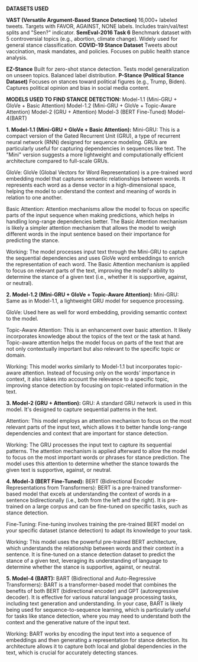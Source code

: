 **DATASETS USED**

**VAST (Versatile Argument-Based Stance Detection)**
16,000+ labeled tweets.
Targets with FAVOR, AGAINST, NONE labels.
Includes train/val/test splits and "Seen?" indicator.
**SemEval-2016 Task 6**
Benchmark dataset with 5 controversial topics (e.g., abortion, climate change).
Widely used for general stance classification.
**COVID-19 Stance Dataset**
Tweets about vaccination, mask mandates, and policies.
Focuses on public health stance analysis.

**EZ-Stance**
Built for zero-shot stance detection.
Tests model generalization on unseen topics.
Balanced label distribution.
**P-Stance (Political Stance Dataset)**
Focuses on stances toward political figures (e.g., Trump, Biden).
Captures political opinion and bias in social media content.

**MODELS USED TO FIND STANCE DETECTION:**
Model-1.1 (Mini-GRU + GloVe + Basic Attention)
Model-1.2 (Mini-GRU + GloVe + Topic-Aware Attention)
Model-2 (GRU + Attention)
Model-3 (BERT Fine-Tuned)
Model-4(BART)


**1. Model-1.1 (Mini-GRU + GloVe + Basic Attention):**
Mini-GRU: This is a compact version of the Gated Recurrent Unit (GRU), a type of recurrent neural network (RNN) designed for sequence modeling. GRUs are particularly useful for capturing dependencies in sequences like text. The "Mini" version suggests a more lightweight and computationally efficient architecture compared to full-scale GRUs.

GloVe: GloVe (Global Vectors for Word Representation) is a pre-trained word embedding model that captures semantic relationships between words. It represents each word as a dense vector in a high-dimensional space, helping the model to understand the context and meaning of words in relation to one another.

Basic Attention: Attention mechanisms allow the model to focus on specific parts of the input sequence when making predictions, which helps in handling long-range dependencies better. The Basic Attention mechanism is likely a simpler attention mechanism that allows the model to weigh different words in the input sentence based on their importance for predicting the stance.

Working: The model processes input text through the Mini-GRU to capture the sequential dependencies and uses GloVe word embeddings to enrich the representation of each word. The Basic Attention mechanism is applied to focus on relevant parts of the text, improving the model's ability to determine the stance of a given text (i.e., whether it is supportive, against, or neutral).

**2. Model-1.2 (Mini-GRU + GloVe + Topic-Aware Attention):**
Mini-GRU: Same as in Model-1.1, a lightweight GRU model for sequence processing.

GloVe: Used here as well for word embedding, providing semantic context to the model.

Topic-Aware Attention: This is an enhancement over basic attention. It likely incorporates knowledge about the topics of the text or the task at hand. Topic-aware attention helps the model focus on parts of the text that are not only contextually important but also relevant to the specific topic or domain.

Working: This model works similarly to Model-1.1 but incorporates topic-aware attention. Instead of focusing only on the words’ importance in context, it also takes into account the relevance to a specific topic, improving stance detection by focusing on topic-related information in the text.

**3. Model-2 (GRU + Attention):**
GRU: A standard GRU network is used in this model. It's designed to capture sequential patterns in the text.

Attention: This model employs an attention mechanism to focus on the most relevant parts of the input text, which allows it to better handle long-range dependencies and context that are important for stance detection.

Working: The GRU processes the input text to capture its sequential patterns. The attention mechanism is applied afterward to allow the model to focus on the most important words or phrases for stance prediction. The model uses this attention to determine whether the stance towards the given text is supportive, against, or neutral.

**4. Model-3 (BERT Fine-Tuned):**
BERT (Bidirectional Encoder Representations from Transformers): BERT is a pre-trained transformer-based model that excels at understanding the context of words in a sentence bidirectionally (i.e., both from the left and the right). It is pre-trained on a large corpus and can be fine-tuned on specific tasks, such as stance detection.

Fine-Tuning: Fine-tuning involves training the pre-trained BERT model on your specific dataset (stance detection) to adapt its knowledge to your task.

Working: This model uses the powerful pre-trained BERT architecture, which understands the relationship between words and their context in a sentence. It is fine-tuned on a stance detection dataset to predict the stance of a given text, leveraging its understanding of language to determine whether the stance is supportive, against, or neutral.

**5. Model-4 (BART):**
BART (Bidirectional and Auto-Regressive Transformers): BART is a transformer-based model that combines the benefits of both BERT (bidirectional encoder) and GPT (autoregressive decoder). It is effective for various natural language processing tasks, including text generation and understanding. In your case, BART is likely being used for sequence-to-sequence learning, which is particularly useful for tasks like stance detection, where you may need to understand both the context and the generative nature of the input text.

Working: BART works by encoding the input text into a sequence of embeddings and then generating a representation for stance detection. Its architecture allows it to capture both local and global dependencies in the text, which is crucial for accurately detecting stances.
